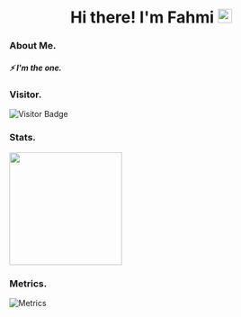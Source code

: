 <h1 align="center">Hi there! I'm Fahmi <img src="https://media.giphy.com/media/hvRJCLFzcasrR4ia7z/giphy.gif" width="25px" height="25px"> </h1> 

### About Me.
##### ⚡ I'm the one.

### Visitor.
![Visitor Badge](https://visitor-badge.laobi.icu/badge?page_id=adefahmi)

### Stats.
<a href="https://github.com/adefahmi">
  <img height="200px" align="center" src="https://github-readme-stats.vercel.app/api?username=adefahmi&show_icons=true&count_private=true&hide_border=false&theme=vue-dark" />
</a>


### Metrics. 
![Metrics](https://metrics.lecoq.io/adefahmi?template=classic&isocalendar=1&languages=1&followup=1&achievements=1&base.indepth=false&base.hireable=false&isocalendar.duration=half-year&languages.limit=8&languages.threshold=0%25&languages.other=false&languages.colors=github&languages.sections=most-used&languages.indepth=false&languages.analysis.timeout=15&languages.categories=markup%2C%20programming&languages.recent.categories=markup%2C%20programming&languages.recent.load=300&languages.recent.days=14&followup.sections=repositories&followup.indepth=false&followup.archived=true&achievements.threshold=C&achievements.secrets=true&achievements.display=detailed&achievements.limit=0&config.timezone=Asia%2FJakarta)


